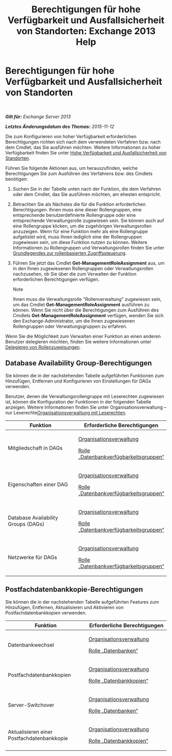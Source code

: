 ﻿---
title: 'Berechtigungen für hohe Verfügbarkeit und Ausfallsicherheit von Standorten: Exchange 2013 Help'
TOCTitle: Berechtigungen für hohe Verfügbarkeit und Ausfallsicherheit von Standorten
ms:assetid: 66085107-4d4d-41c3-a425-82314acd9eee
ms:mtpsurl: https://technet.microsoft.com/de-de/library/Dd638136(v=EXCHG.150)
ms:contentKeyID: 50475845
ms.date: 04/24/2018
mtps_version: v=EXCHG.150
ms.translationtype: HT
---

# Berechtigungen für hohe Verfügbarkeit und Ausfallsicherheit von Standorten

 

_**Gilt für:** Exchange Server 2013_

_**Letztes Änderungsdatum des Themas:** 2015-11-12_

Die zum Konfigurieren von hoher Verfügbarkeit erforderlichen Berechtigungen richten sich nach dem verwendeten Verfahren bzw. nach dem Cmdlet, das Sie ausführen möchten. Weitere Informationen zu hoher Verfügbarkeit finden Sie unter [Hohe Verfügbarkeit und Ausfallsicherheit von Standorten](high-availability-and-site-resilience-exchange-2013-help.md).

Führen Sie folgende Aktionen aus, um herauszufinden, welche Berechtigungen Sie zum Ausführen des Verfahrens bzw. des Cmdlets benötigen:

1.  Suchen Sie in der Tabelle unten nach der Funktion, die dem Verfahren oder dem Cmdlet, das Sie ausführen möchten, am ehesten entspricht.

2.  Betrachten Sie als Nächstes die für die Funktion erforderlichen Berechtigungen. Ihnen muss eine dieser Rollengruppen, eine entsprechende benutzerdefinierte Rollengruppe oder eine entsprechende Verwaltungsrolle zugewiesen sein. Sie können auch auf eine Rollengruppe klicken, um die zugehörigen Verwaltungsrollen anzuzeigen. Wenn für eine Funktion mehr als eine Rollengruppe aufgelistet wird, muss Ihnen lediglich eine der Rollengruppen zugewiesen sein, um diese Funktion nutzen zu können. Weitere Informationen zu Rollengruppen und Verwaltungsrollen finden Sie unter [Grundlegendes zur rollenbasierten Zugriffssteuerung](understanding-role-based-access-control-exchange-2013-help.md).

3.  Führen Sie jetzt das Cmdlet **Get-ManagementRoleAssignment** aus, um in den Ihnen zugewiesenen Rollengruppen oder Verwaltungsrollen nachzusehen, ob Sie über die zum Verwalten der Funktion erforderlichen Berechtigungen verfügen.
    

    > [!NOTE]
    > Ihnen muss die Verwaltungsrolle "Rollenverwaltung" zugewiesen sein, um das Cmdlet <STRONG>Get-ManagementRoleAssignment</STRONG> ausführen zu können. Wenn Sie nicht über die Berechtigungen zum Ausführen des Cmdlets <STRONG>Get-ManagementRoleAssignment</STRONG> verfügen, wenden Sie sich den Exchange-Administrator, um die Ihnen zugewiesenen Rollengruppen oder Verwaltungsgruppen zu erfahren.



Wenn Sie die Möglichkeit zum Verwalten einer Funktion an einen anderen Benutzer delegieren möchten, finden Sie weitere Informationen unter [Delegieren von Rollenzuweisungen](delegate-role-assignments-exchange-2013-help.md).

## Database Availability Group-Berechtigungen

Sie können die in der nachstehenden Tabelle aufgeführten Funktionen zum Hinzufügen, Entfernen und Konfigurieren von Einstellungen für DAGs verwenden.

Benutzer, denen die Verwaltungsrollengruppe mit Leserechten zugewiesen ist, können die Konfiguration der Funktionen in der folgenden Tabelle anzeigen. Weitere Informationen finden Sie unter Organisationsverwaltung – nur Leserechte[Organisationsverwaltung mit Leserechten](view-only-organization-management-exchange-2013-help.md).


<table>
<colgroup>
<col style="width: 50%" />
<col style="width: 50%" />
</colgroup>
<thead>
<tr class="header">
<th>Funktion</th>
<th>Erforderliche Berechtigungen</th>
</tr>
</thead>
<tbody>
<tr class="odd">
<td><p>Mitgliedschaft in DAGs</p></td>
<td><p><a href="organization-management-exchange-2013-help.md">Organisationsverwaltung</a></p>
<p><a href="database-availability-groups-role-exchange-2013-help.md">Rolle „Datenbankverfügbarkeitsgruppen“</a></p></td>
</tr>
<tr class="even">
<td><p>Eigenschaften einer DAG</p></td>
<td><p><a href="organization-management-exchange-2013-help.md">Organisationsverwaltung</a></p>
<p><a href="database-availability-groups-role-exchange-2013-help.md">Rolle „Datenbankverfügbarkeitsgruppen“</a></p></td>
</tr>
<tr class="odd">
<td><p>Database Availability Groups (DAGs)</p></td>
<td><p><a href="organization-management-exchange-2013-help.md">Organisationsverwaltung</a></p>
<p><a href="database-availability-groups-role-exchange-2013-help.md">Rolle „Datenbankverfügbarkeitsgruppen“</a></p></td>
</tr>
<tr class="even">
<td><p>Netzwerke für DAGs</p></td>
<td><p><a href="organization-management-exchange-2013-help.md">Organisationsverwaltung</a></p>
<p><a href="database-availability-groups-role-exchange-2013-help.md">Rolle „Datenbankverfügbarkeitsgruppen“</a></p></td>
</tr>
</tbody>
</table>


## Postfachdatenbankkopie-Berechtigungen

Sie können die in der nachstehenden Tabelle aufgeführten Features zum Hinzufügen, Entfernen, Aktualisieren und Aktivieren von Postfachdatenbankkopien verwenden.


<table>
<colgroup>
<col style="width: 50%" />
<col style="width: 50%" />
</colgroup>
<thead>
<tr class="header">
<th>Funktion</th>
<th>Erforderliche Berechtigungen</th>
</tr>
</thead>
<tbody>
<tr class="odd">
<td><p>Datenbankwechsel</p></td>
<td><p><a href="organization-management-exchange-2013-help.md">Organisationsverwaltung</a></p>
<p><a href="databases-role-exchange-2013-help.md">Rolle „Datenbanken“</a></p></td>
</tr>
<tr class="even">
<td><p>Postfachdatenbankkopien</p></td>
<td><p><a href="organization-management-exchange-2013-help.md">Organisationsverwaltung</a></p>
<p><a href="database-copies-role-exchange-2013-help.md">Rolle „Datenbankkopien“</a></p></td>
</tr>
<tr class="odd">
<td><p>Server-Switchover</p></td>
<td><p><a href="organization-management-exchange-2013-help.md">Organisationsverwaltung</a></p>
<p><a href="databases-role-exchange-2013-help.md">Rolle „Datenbanken“</a></p></td>
</tr>
<tr class="even">
<td><p>Aktualisieren einer Postfachdatenbankkopie</p></td>
<td><p><a href="organization-management-exchange-2013-help.md">Organisationsverwaltung</a></p>
<p><a href="database-copies-role-exchange-2013-help.md">Rolle „Datenbankkopien“</a></p></td>
</tr>
</tbody>
</table>

